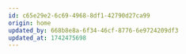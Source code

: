 ```yaml
---
id: c65e29e2-6c69-4968-8df1-42790d27ca99
origin: home
updated_by: 668b8e8a-6f34-46cf-8776-6e9724209df3
updated_at: 1742475698
---
```

